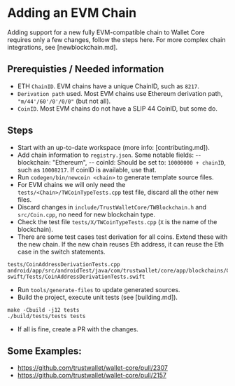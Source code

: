# Adding an EVM Chain

Adding support for a new fully EVM-compatible chain to Wallet Core requires only a few changes, follow the steps here.
For more complex chain integrations, see [newblockchain.md].

## Prerequisties / Needed information

- ETH `ChainID`.  EVM chains have a unique ChainID, such as `8217`.
- `Derivation path` used.  Most EVM chains use Ethereum derivation path, `"m/44'/60'/0'/0/0"` (but not all).
- `CoinID`.  Most EVM chains do not have a SLIP 44 CoinID, but some do.

## Steps

- Start with an up-to-date workspace (more info: [contributing.md]).
- Add chain information to `registry.json`. Some notable fields:
-- blockchain: "Ethereum",
-- coinId: Should be set to: `10000000 + chainID`, such as `10008217`. If coinID is available, use that.
- Run `codegen/bin/newcoin <chain>` to generate template source files.  
- For EVM chains we will only need the `tests/<Chain>/TWCoinTypeTests.cpp` test file, discard all the other new files.
- Discard changes in `include/TrustWalletCore/TWBlockchain.h` and `src/Coin.cpp`, no need for new blockchain type.
- Check the test file `tests/X/TWCoinTypeTests.cpp` (`X` is the name of the blockchain).
- There are some test cases test derivation for all coins.  Extend these with the new chain.
If the new chain reuses Eth address, it can reuse the Eth case in the switch statements.
```
tests/CoinAddressDerivationTests.cpp
android/app/src/androidTest/java/com/trustwallet/core/app/blockchains/CoinAddressDerivationTests.kt
swift/Tests/CoinAddressDerivationTests.swift
```
- Run `tools/generate-files` to update generated sources.
- Build the project, execute unit tests (see [building.md]).
```
make -Cbuild -j12 tests
./build/tests/tests tests
```
- If all is fine, create a PR with the changes.

## Some Examples:
- https://github.com/trustwallet/wallet-core/pull/2307
- https://github.com/trustwallet/wallet-core/pull/2157
